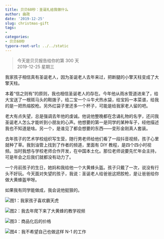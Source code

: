 ```yaml
---
title: 贝贝60秒：圣诞礼给我做什么
author: 曲政
date: '2019-12-25'
slug: christmas-gift
tags:
- 
categories:
- 贝贝60秒
typora-root-url: ../../static
---
```

> 今天是贝贝报告给你的第 300 天   
> 2019-12-25 星期三 

我家孩子相信真有圣诞老人，因为圣诞老人去年来过，把断腿的小擎天柱变成了大擎天柱。

本着“信之则有”的原则，我也相信圣诞老人的存在。今年他从雨水管道进来了，给大宝送了一根斑马头的鞋拨子，给二宝一个斗牛犬热水袋，给宝妈一本菜谱，给我的是一把热熔胶枪。另外红袋子里还多一个杯子，可能是给我家老人留的吧。

老大有点失望，总是强调去年他的虔诚。他说他整晚都在念诵礼物的名字，还问我圣诞老人怎么才能听到小朋友的心声。他想要的第一是同学的某种车子，经他描述我也不知道是啥。另一个，是谁见了都会想要的东西——变形金刚真人套装。

去年孩子的艺术学校组织写生营，随行男老师给他们看了一段抖音视频，孩子心里就种了草。我到油管上找到了作者的频道，里面有 DIY 教程，是四个四小时视频。当时我想与学校老师合作开发，在中国本土化。那位老师说要先忙年会主持，可是年会之后我们就都没有动力了。

一个月前孩子的生日，她妈和我给他一个大黄蜂头盔。孩子只戴了一次，说没有行头不好玩。今天面对失望的孩子，我说：圣诞老人给爸爸这把胶枪，是让爸爸给你做大黄蜂盔甲呀。

如果我有同学能做成，我会说他挺狠的。

![图1：我家孩子喜欢霸天虎](/images/2019-12-25-%E8%B4%9D%E8%B4%9D60%E7%A7%92%EF%BC%9A%E5%9C%A3%E8%AF%9E%E7%A4%BC%E7%BB%99%E6%88%91%E5%81%9A%E4%BB%80%E4%B9%88//image-20191228145101076.png)

![图2：我去年爬下来了大黄蜂的教学视频](/images/2019-12-25-%E8%B4%9D%E8%B4%9D60%E7%A7%92%EF%BC%9A%E5%9C%A3%E8%AF%9E%E7%A4%BC%E7%BB%99%E6%88%91%E5%81%9A%E4%BB%80%E4%B9%88/qshpwsfsy.jpeg)

![图3：商品化后的价格](/images/2019-12-25-%E8%B4%9D%E8%B4%9D60%E7%A7%92%EF%BC%9A%E5%9C%A3%E8%AF%9E%E7%A4%BC%E7%BB%99%E6%88%91%E5%81%9A%E4%BB%80%E4%B9%88//image-20191228155017230.png)

![图4：我不希望自己也做这样 N-1 的工作](/images/2019-12-25-%E8%B4%9D%E8%B4%9D60%E7%A7%92%EF%BC%9A%E5%9C%A3%E8%AF%9E%E7%A4%BC%E7%BB%99%E6%88%91%E5%81%9A%E4%BB%80%E4%B9%88//image-20191228145218217.png)

